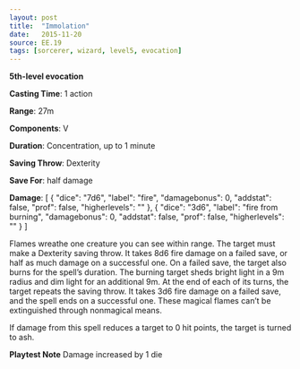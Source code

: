 ```yaml
---
layout: post
title:  "Immolation"
date:   2015-11-20
source: EE.19
tags: [sorcerer, wizard, level5, evocation]
---
```


**5th-level evocation**

**Casting Time**: 1 action

**Range**: 27m

**Components**: V

**Duration**: Concentration, up to 1 minute

**Saving Throw**: Dexterity

**Save For**: half damage

**Damage**: [ { "dice": "7d6", "label": "fire", "damagebonus": 0, "addstat": false, "prof": false, "higherlevels": "" }, { "dice": "3d6", "label": "fire from burning", "damagebonus": 0, "addstat": false, "prof": false, "higherlevels": "" } ]

Flames wreathe one creature you can see within range. The target must make a Dexterity saving throw. It takes 8d6 fire damage on a failed save, or half as much damage on a successful one. On a failed save, the target also burns for the spell’s duration. The burning target sheds bright light in a 9m radius and dim light for an additional 9m. At the end of each of its turns, the target repeats the saving throw. It takes 3d6 fire damage on a failed save, and the spell ends on a successful one. These magical flames can’t be extinguished through nonmagical means.

If damage from this spell reduces a target to 0 hit points, the target is turned to ash.

**Playtest Note** Damage increased by 1 die